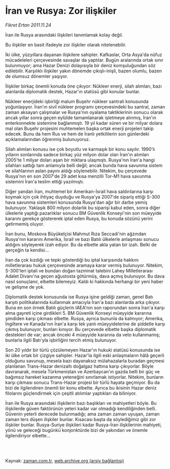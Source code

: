 # İran ve Rusya:  Zor ilişkiler

*Fikret Ertan 2011.11.24*

<td class="columnist-detail">
<p>İran ile Rusya arasındaki ilişkileri tanımlamak kolay değil.</p>
<p>
<div id="haberMetinDiv">
<p>Bu ilişkiler en basit ifadeyle zor ilişkiler olarak nitelenebilir.
<p>İki ülke, yüzyıllara dayanan ilişkilere sahipler. Kafkaslar, Orta Asya'da nüfuz mücadeleleri çerçevesinde savaşlar da yaptılar. Bugün aralarında ortak sınır bulunmuyor; ama Hazar Denizi dolayısıyla bir deniz komşuluğundan söz edilebilir. Karşılıklı ilişkiler yakın dönemde çıkışlı-inişli, bazen olumlu, bazen de olumsuz dönemler yaşıyor.
<p>İlişkiler birkaç önemli konuda öne çıkıyor: Nükleer enerji, silah alımları, bazı alanlarda diplomatik destek, Hazar'ın statüsü gibi konular bunlar.
<p>Nükleer enerjideki işbirliği malum Buşehr nükleer santrali konusunda yoğunlaşıyor. İran'ın sivil nükleer programı çerçevesindeki bu santral, zaman zaman aksayan çalışmalar ve Rusya'nın oyalama taktiklerinin sonucu olarak ancak yıllar sonra geçen eylülde tamamlanarak işletmeye alınmış, İran'ın enterkonnekte sistemine bağlanmıştı. 19 yıl kadar süren ve bir milyar dolara mal olan Buşehr projesini muhtemelen başka ortak enerji projeleri takip edecek. Bunu da hem Rus ve hem de İranlı yetkililerin son günlerdeki açıklamalarından öğrenmiş bulunuyoruz.
<p>Silah alımları konusu ise çok boyutlu ve karmaşık bir konu sayılır. 1990'lı yılların sonlarında sadece birkaç yüz milyon dolar olan İran'ın alımları 2005'te 1 milyar doları aşan bir miktara ulaşmıştı. Rusya'nın İran'a hangi silahları sattığı tam anlamıyla belli değil; ancak bunda hava savunma sistem ve silahlarının aslan payını aldığı söylenebilir. Nitekim, bu çerçevede Rusya'nın en son 2007'de 29 adet kısa menzilli Tor-M1 hava savunma sistemini İran'a teslim ettiği yazılmıştı.
<p>Diğer yandan İran, muhtemel bir Amerikan-İsrail hava saldırılarına karşı koymak için çok ihtiyaç duyduğu ve Rusya'ya 2007'de sipariş ettiği S-300 hava savunma sistemleri konusunda Rusya'dan ağır bir darbe yemiş bulunuyor. Yaklaşık 800 milyon dolarlık bu siparişi kabul eden, sonra diğer ülkelerle yaptığı pazarlıklar sonucu BM Güvenlik Konseyi'nin son müeyyide kararını gerekçe göstererek iptal eden Rusya, bu konuda sözünü yerini getirmemiş oluyor.
<p>İran bunu, Moskova Büyükelçisi Mahmut Rıza Seccadi'nin ağzından Rusya'nın kararını Amerika, İsrail ve bazı Batılı ülkelerle anlaşması sonucu aldığını söyleyerek izah ediyor. Bu da elbette akla yatan bir izah. Belki de gerçeğin ta kendisi...
<p>İran da çok kızdığı ve tepki gösterdiği bu iptal karşısında hakkını milletlerarası hukuk çerçevesinde aramaya karar vermiş bulunuyor. Nitekim, S-300'leri iptali ve bundan doğan tazminat talebini Lahey Milletlerarası Adalet Divanı'na geçen ağustosta götürmüş, dava açmış bulunuyor. Bu dava nasıl sonuçlanır, elbette bilemeyiz. Kaldı ki hakkında herhangi bir yeni haber ve gelişme de yok.
<p>Diplomatik destek konusunda ise Rusya işine geldiği zaman, genel Batı karşıtı politikalarında kullanmak amacıyla İran'a bazı alanlarda arka çıkıyor. Buna en son örnek Batılı güçlerin IAEA'nın son raporundan sonra İran'a karşı alma gayreti içine girdikleri 5. BM Güvenlik Konseyi müeyyide kararına şimdiden karşı çıkması elbette. Rusya, ayrıca bununla da kalmıyor; Amerika, İngiltere ve Kanada'nın İran'a karşı tek yanlı müeyyidelerine de şiddetle karşı çıkmış bulunuyor, bunları kınıyor. Bu çerçevede elbette başka diplomatik destekleri de var; ancak önceki 4 müeyyide kararına da veto kullanmamış; bunlarla ilgili Batı'yla işbirliğini tercih etmiş bulunuyor.
<p>Son 20 yıldır bir türlü çözülemeyen Hazar'ın hukuki statüsü konusunda ise iki ülke ortak bir çizgiye sahipler. Hazar'la ilgili eski anlaşmaların hâlâ geçerli olduğunu savunup, mesela bazı dayanaksız mülahazalarla buradan geçmesi planlanan Trans-Hazar denizaltı doğalgaz hattına karşı çıkıyorlar. Böyle davranarak, mesela Türkmenistan ve Azerbaycan'ın gazda belli bir güç ve bağımsız hareket kazanma yeteneğini sınırlamak istiyorlar. Nitekim, bunların karşı çıkması sonucu Trans-Hazar projesi bir türlü hayata geçmiyor. Bu da bizi de ilgilendiren önemli bir konu elbette. Ayrıca bu ikisinin Hazar deniz filolarını güçlendirmek için çeşitli atılımlar yaptıkları da biliniyor.
<p>İran ile Rusya arasındaki ilişkilerin bazı başlıkları ve mahiyetleri böyle. Bu ilişkilerde güven faktörünün yeteri kadar var olmadığı kendiliğinden belli. Güvenin yeterli derecede bulunmadığı; ama zaman zaman uyuşan, zaman zaman ters düşen ilişkiler bunlar. Kısacası başta da söylediğimiz gibi zor ilişkiler bunlar. Rusya-Suriye ilişkileri kadar Rusya-İran ilişkilerinin mahiyeti, yönü ve geleceği bugünkü konjonktürde bizi de yakından ve önemle ilgilendiriyor elbette... </p></p></p></p></p></p></p></p></p></p></p></div>
</p>


<p><br>
		 </br></p></td>

Kaynak: [zaman.com.tr](http://zaman.com.tr/yazar.do?yazino=1205746), [web.archive.org (arşiv bağlantısı)](http://web.archive.org/web/20111211004006/http://www.zaman.com.tr:80/yazar.do?yazino=1205746)
